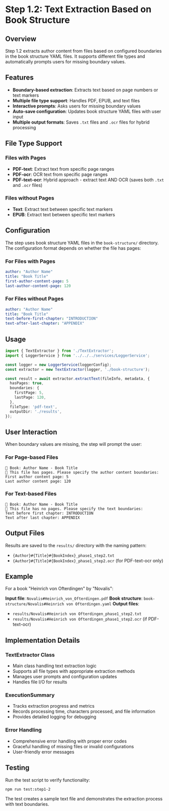 # Step 1.2: Text Extraction Based on Book Structure

## Overview

Step 1.2 extracts author content from files based on configured boundaries in the book structure YAML files. It supports different file types and automatically prompts users for missing boundary values.

## Features

- **Boundary-based extraction**: Extracts text based on page numbers or text markers
- **Multiple file type support**: Handles PDF, EPUB, and text files
- **Interactive prompts**: Asks users for missing boundary values
- **Auto-save configuration**: Updates book structure YAML files with user input
- **Multiple output formats**: Saves `.txt` files and `.ocr` files for hybrid processing

## File Type Support

### Files with Pages
- **PDF-text**: Extract text from specific page ranges
- **PDF-ocr**: OCR text from specific page ranges
- **PDF-text-ocr**: Hybrid approach - extract text AND OCR (saves both `.txt` and `.ocr` files)

### Files without Pages
- **Text**: Extract text between specific text markers
- **EPUB**: Extract text between specific text markers

## Configuration

The step uses book structure YAML files in the `book-structure/` directory. The configuration format depends on whether the file has pages:

### For Files with Pages
```yaml
author: "Author Name"
title: "Book Title"
first-author-content-page: 5
last-author-content-page: 120
```

### For Files without Pages
```yaml
author: "Author Name"
title: "Book Title"
text-before-first-chapter: "INTRODUCTION"
text-after-last-chapter: "APPENDIX"
```

## Usage

```typescript
import { TextExtractor } from './TextExtractor';
import { LoggerService } from '../../../services/LoggerService';

const logger = new LoggerService(loggerConfig);
const extractor = new TextExtractor(logger, './book-structure');

const result = await extractor.extractText(fileInfo, metadata, {
  hasPages: true,
  boundaries: {
    firstPage: 5,
    lastPage: 120,
  },
  fileType: 'pdf-text',
  outputDir: './results',
});
```

## User Interaction

When boundary values are missing, the step will prompt the user:

### For Page-based Files
```
📖 Book: Author Name - Book Title
📄 This file has pages. Please specify the author content boundaries:
First author content page: 5
Last author content page: 120
```

### For Text-based Files
```
📖 Book: Author Name - Book Title
📝 This file has no pages. Please specify the text boundaries:
Text before first chapter: INTRODUCTION
Text after last chapter: APPENDIX
```

## Output Files

Results are saved to the `results/` directory with the naming pattern:
- `{Author}#{Title}#{BookIndex}_phase1_step2.txt`
- `{Author}#{Title}#{BookIndex}_phase1_step2.ocr` (for PDF-text-ocr only)

## Example

For a book "Heinrich von Ofterdingen" by "Novalis":

**Input file**: `Novalis#Heinrich_von_Ofterdingen.pdf`
**Book structure**: `book-structure/Novalis#Heinrich von Ofterdingen.yaml`
**Output files**:
- `results/Novalis#Heinrich von Ofterdingen_phase1_step2.txt`
- `results/Novalis#Heinrich von Ofterdingen_phase1_step2.ocr` (if PDF-text-ocr)

## Implementation Details

### TextExtractor Class
- Main class handling text extraction logic
- Supports all file types with appropriate extraction methods
- Manages user prompts and configuration updates
- Handles file I/O for results

### ExecutionSummary
- Tracks extraction progress and metrics
- Records processing time, characters processed, and file information
- Provides detailed logging for debugging

### Error Handling
- Comprehensive error handling with proper error codes
- Graceful handling of missing files or invalid configurations
- User-friendly error messages

## Testing

Run the test script to verify functionality:

```bash
npm run test:step1-2
```

The test creates a sample text file and demonstrates the extraction process with text boundaries. 
